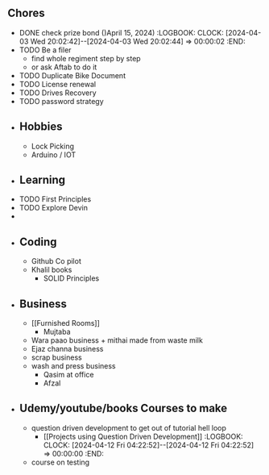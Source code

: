 ## Chores
- DONE check prize bond ()April 15, 2024)
  :LOGBOOK:
  CLOCK: [2024-04-03 Wed 20:02:42]--[2024-04-03 Wed 20:02:44] =>  00:00:02
  :END:
- TODO Be a filer
	- find whole regiment step by step
	- or ask Aftab to do it
- TODO Duplicate Bike Document
- TODO License renewal
- TODO Drives Recovery
- TODO password strategy
- ## Hobbies
	- Lock Picking
	- Arduino / IOT
- ## Learning
- TODO First Principles
- TODO Explore Devin
-
- ## Coding
	- Github Co  pilot
	- Khalil books
		- SOLID Principles
- ## Business
	- [[Furnished Rooms]]
		- Mujtaba
	- Wara paao business + mithai made from waste milk
	- Ejaz channa business
	- scrap business
	- wash and press business
		- Qasim at office
		- Afzal
- ## Udemy/youtube/books Courses to make
	- question driven development to get out of tutorial hell loop
		- [[Projects using Question Driven Development]]
		  :LOGBOOK:
		  CLOCK: [2024-04-12 Fri 04:22:52]--[2024-04-12 Fri 04:22:52] =>  00:00:00
		  :END:
	- course on testing